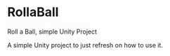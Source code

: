 # RollaBall
Roll a Ball, simple Unity Project

A simple Unity project to just refresh on how to use it.

